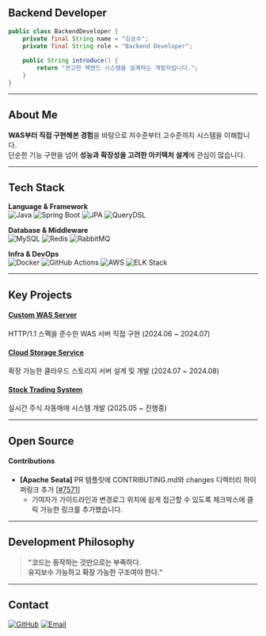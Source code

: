 ## Backend Developer

```java
public class BackendDeveloper {
    private final String name = "김승수";
    private final String role = "Backend Developer";
    
    public String introduce() {
        return "견고한 백엔드 시스템을 설계하는 개발자입니다.";
    }
}
```

---

## About Me

**WAS부터 직접 구현해본 경험**을 바탕으로 저수준부터 고수준까지 시스템을 이해합니다.  
단순한 기능 구현을 넘어 **성능과 확장성을 고려한 아키텍처 설계**에 관심이 많습니다.

---

## Tech Stack

**Language & Framework**  
![Java](https://img.shields.io/badge/Java-ED8B00?style=flat-square&logo=openjdk&logoColor=white)
![Spring Boot](https://img.shields.io/badge/Spring_Boot-6DB33F?style=flat-square&logo=spring-boot&logoColor=white)
![JPA](https://img.shields.io/badge/JPA-59666C?style=flat-square&logo=hibernate&logoColor=white)
![QueryDSL](https://img.shields.io/badge/QueryDSL-4285F4?style=flat-square&logo=querydsl&logoColor=white)

**Database & Middleware**  
![MySQL](https://img.shields.io/badge/MySQL-4479A1?style=flat-square&logo=mysql&logoColor=white)
![Redis](https://img.shields.io/badge/Redis-DC382D?style=flat-square&logo=redis&logoColor=white)
![RabbitMQ](https://img.shields.io/badge/RabbitMQ-FF6600?style=flat-square&logo=rabbitmq&logoColor=white)

**Infra & DevOps**  
![Docker](https://img.shields.io/badge/Docker-2496ED?style=flat-square&logo=docker&logoColor=white)
![GitHub Actions](https://img.shields.io/badge/GitHub_Actions-2088FF?style=flat-square&logo=github-actions&logoColor=white)
![AWS](https://img.shields.io/badge/AWS-232F3E?style=flat-square&logo=amazon-aws&logoColor=white)
![ELK Stack](https://img.shields.io/badge/ELK_Stack-005571?style=flat-square&logo=elasticsearch&logoColor=white)

---

## Key Projects

#### [Custom WAS Server](https://github.com/KoKimSS/java-was)
HTTP/1.1 스펙을 준수한 WAS 서버 직접 구현 (2024.06 ~ 2024.07)

#### [Cloud Storage Service](https://github.com/woowa-techcamp-2024/Team6-Drive)
확장 가능한 클라우드 스토리지 서버 설계 및 개발 (2024.07 ~ 2024.08)

#### [Stock Trading System](https://github.com/StockTradingKSS/stock-trading-server)
실시간 주식 자동매매 시스템 개발 (2025.05 ~ 진행중)

---

## Open Source
#### Contributions

- **[Apache Seata]** PR 템플릿에 CONTRIBUTING.md와 changes 디렉터리 하이퍼링크 추가 [[#7571](https://github.com/apache/incubator-seata/pull/7571)]
  - 기여자가 가이드라인과 변경로그 위치에 쉽게 접근할 수 있도록 체크박스에 클릭 가능한 링크를 추가했습니다.

---

## Development Philosophy

> **"코드는 동작하는 것만으로는 부족하다.  
> 유지보수 가능하고 확장 가능한 구조여야 한다."**

---

## Contact

[![GitHub](https://img.shields.io/badge/GitHub-181717?style=flat-square&logo=github&logoColor=white)](https://github.com/KoKimSS)
[![Email](https://img.shields.io/badge/Email-D14836?style=flat-square&logo=gmail&logoColor=white)](mailto:your-email@gmail.com)
